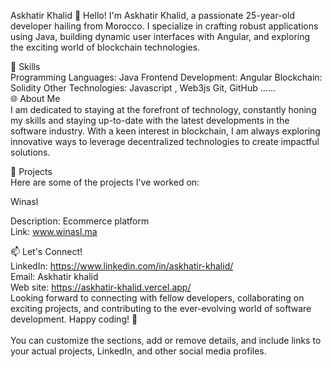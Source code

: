 Askhatir Khalid
👋 Hello! I'm Askhatir Khalid, a passionate 25-year-old developer hailing from Morocco. I specialize in crafting robust applications using Java, building dynamic user interfaces with Angular, and exploring the exciting world of blockchain technologies. <br>

🔧 Skills <br>
Programming Languages: Java
Frontend Development: Angular
Blockchain: Solidity
Other Technologies: Javascript , Web3js  Git, GitHub ......  <br>
🌐 About Me  <br>
I am dedicated to staying at the forefront of technology, constantly honing my skills and staying up-to-date with the latest developments in the software industry. With a keen interest in blockchain, I am always exploring innovative ways to leverage decentralized technologies to create impactful solutions.  <br>

🚀 Projects  <br>
Here are some of the projects I've worked on:  <br>

Winasl  <br>

Description: Ecommerce platform <br>
Link: www.winasl.ma
 <br>

📫 Let's Connect!
 <br>
LinkedIn: https://www.linkedin.com/in/askhatir-khalid/  <br>
Email: Askhatir khalid  <br>
Web site: https://askhatir-khalid.vercel.app/  <br>
Looking forward to connecting with fellow developers, collaborating on exciting projects, and contributing to the ever-evolving world of software development. Happy coding! 🚀  <br>
 <br>
You can customize the sections, add or remove details, and include links to your actual projects, LinkedIn, and other social media profiles.
